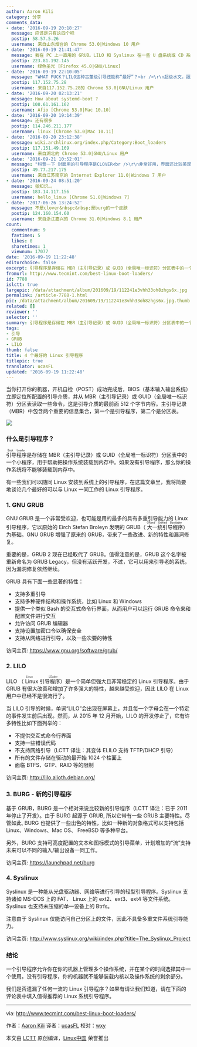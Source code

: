 ```yaml
---
author: Aaron Kili
category: 分享
comments_data:
- date: '2016-09-19 20:18:27'
  message: 应该是只有这四个吧
  postip: 58.57.5.26
  username: 来自山东烟台的 Chrome 53.0|Windows 10 用户
- date: '2016-09-19 21:41:47'
  message: 我在 PC 上一直用的 GRUB。LILO 和 Syslinux 在一些 U 盘系统或 CD 系统上用过。
  postip: 223.81.192.145
  username: 绿色圣光 [Firefox 45.0|GNU/Linux]
- date: '2016-09-19 22:10:05'
  message: "WHAT FUCK？LILO这种古董级引导还能称“最好”？<br />\r\n超级水文，跟那个软件包管理器一样，乱写"
  postip: 117.152.75.28
  username: 来自117.152.75.28的 Chrome 53.0|GNU/Linux 用户
- date: '2016-09-20 02:13:21'
  message: How about systemd-boot ?
  postip: 108.61.161.162
  username: Afio [Chrome 53.0|Mac 10.10]
- date: '2016-09-20 19:14:39'
  message: 还有很多
  postip: 114.246.211.177
  username: linux [Chrome 53.0|Mac 10.11]
- date: '2016-09-20 23:12:38'
  message: wiki.archlinux.org/index.php/Category:Boot_loaders
  postip: 117.151.49.169
  username: 来自湖北的 Chrome 53.0|GNU/Linux 用户
- date: '2016-09-21 10:52:01'
  message: "科普一下 封面用的引导程序是CLOVER<br />\r\n非常好用，界面还比较美观，主要用来引导Hackintosh的，也可以引导windows和linux"
  postip: 49.77.217.175
  username: 来自江苏南京的 Internet Explorer 11.0|Windows 7 用户
- date: '2016-09-24 08:51:20'
  message: 张知识。。
  postip: 183.14.117.156
  username: hello_linux [Chrome 51.0|Windows 7]
- date: '2017-06-26 13:24:52'
  message: 不是clover&nbsp;&nbsp;是burg的一个皮肤
  postip: 124.160.154.60
  username: 来自浙江嘉兴的 Chrome 31.0|Windows 8.1 用户
count:
  commentnum: 9
  favtimes: 5
  likes: 0
  sharetimes: 1
  viewnum: 17077
date: '2016-09-19 11:22:48'
editorchoice: false
excerpt: 引导程序是存储在 MBR（主引导记录）或 GUID（全局唯一标识符）分区表中的一个小程序，用于帮助把操作系统装载到内存中。如果没有引导程序，那么你的操作系统将不能够装载到内存中。
fromurl: http://www.tecmint.com/best-linux-boot-loaders/
id: 7788
islctt: true
largepic: /data/attachment/album/201609/19/112241e3vhh33oh8zhgs6x.jpg
permalink: /article-7788-1.html
pic: /data/attachment/album/201609/19/112241e3vhh33oh8zhgs6x.jpg.thumb.jpg
related: []
reviewer: ''
selector: ''
summary: 引导程序是存储在 MBR（主引导记录）或 GUID（全局唯一标识符）分区表中的一个小程序，用于帮助把操作系统装载到内存中。如果没有引导程序，那么你的操作系统将不能够装载到内存中。
tags:
- 引导
- GRUB
- LILO
thumb: false
title: 4 个最好的 Linux 引导程序
titlepic: true
translator: ucasFL
updated: '2016-09-19 11:22:48'
---
```


当你打开你的机器，开机自检（POST）成功完成后，BIOS（基本输入输出系统）立即定位所配置的引导介质，并从 MBR（主引导记录）或 GUID（全局唯一标识符）分区表读取一些命令，这是引导介质的最前面 512 个字节内容。主引导记录（MBR）中包含两个重要的信息集合，第一个是引导程序，第二个是分区表。


![](/data/attachment/album/201609/19/112241e3vhh33oh8zhgs6x.jpg)


### 什么是引导程序？


<ruby> 引导程序 <rp>  （ </rp> <rt>  Boot Loader </rt> <rp>  ） </rp></ruby>是存储在 MBR（主引导记录）或 GUID（全局唯一标识符）分区表中的一个小程序，用于帮助把操作系统装载到内存中。如果没有引导程序，那么你的操作系统将不能够装载到内存中。


有一些我们可以随同 Linux 安装到系统上的引导程序，在这篇文章里，我将简要地谈论几个最好的可以与 Linux 一同工作的 Linux 引导程序。


### 1. GNU GRUB


GNU GRUB 是一个非常受欢迎，也可能是用的最多的具有多重引导能力的 Linux 引导程序，它以原始的 Eirch Stefan Broleyn 发明的 GRUB（<ruby> 大一统引导程序 <rp>  （ </rp> <rt>  GRand Unified Bootlader </rt> <rp>  ） </rp></ruby>）为基础。GNU GRUB 增强了原来的 GRUB，带来了一些改进、新的特性和漏洞修复。


重要的是，GRUB 2 现在已经取代了 GRUB。值得注意的是，GRUB 这个名字被重新命名为 GRUB Legacy，但没有活跃开发，不过，它可以用来引导老的系统，因为漏洞修复依然继续。


GRUB 具有下面一些显著的特性：


* 支持多重引导
* 支持多种硬件结构和操作系统，比如 Linux 和 Windows
* 提供一个类似 Bash 的交互式命令行界面，从而用户可以运行 GRUB 命令来和配置文件进行交互
* 允许访问 GRUB 编辑器
* 支持设置加密口令以确保安全
* 支持从网络进行引导，以及一些次要的特性


访问主页: <https://www.gnu.org/software/grub/>


### 2. LILO


LILO （<ruby> Linux 引导程序 <rp>  （ </rp> <rt>  LInux LOader </rt> <rp>  ） </rp></ruby>）是一个简单但强大且非常稳定的 Linux 引导程序。由于 GRUB 有很大改善和增加了许多强大的特性，越来越受欢迎，因此 LILO 在 Linux 用户中已经不是很流行了。


当 LILO 引导的时候，单词“LILO”会出现在屏幕上，并且每一个字母会在一个特定的事件发生前后出现。然而，从 2015 年 12 月开始，LILO 的开发停止了，它有许多特性比如下面列举的：


* 不提供交互式命令行界面
* 支持一些错误代码
* 不支持网络引导（LCTT 译注：其变体 ELILO 支持 TFTP/DHCP 引导）
* 所有的文件存储在驱动的最开始 1024 个柱面上
* 面临 BTFS、GTP、RAID 等的限制


访问主页: <http://lilo.alioth.debian.org/>


### 3. BURG - 新的引导程序


基于 GRUB，BURG 是一个相对来说比较新的引导程序（LCTT 译注：已于 2011 年停止了开发）。由于 BURG 起源于 GRUB, 所以它带有一些 GRUB 主要特性。尽管如此, BURG 也提供了一些出色的特性，比如一种新的对象格式可以支持包括 Linux、Windows、Mac OS、 FreeBSD 等多种平台。


另外，BURG 支持可高度配置的文本和图标模式的引导菜单，计划增加的“流”支持未来可以不同的输入/输出设备一同工作。


访问主页: <https://launchpad.net/burg>


### 4. Syslinux


Syslinux 是一种能从光盘驱动器、网络等进行引导的轻型引导程序。Syslinux 支持诸如 MS-DOS 上的 FAT、 Linux 上的 ext2、ext3、ext4 等文件系统。Syslinux 也支持未压缩的单一设备上的 Btrfs。


注意由于 Syslinux 仅能访问自己分区上的文件，因此不具备多重文件系统引导能力。


访问主页: <http://www.syslinux.org/wiki/index.php?title=The_Syslinux_Project>


### 结论


一个引导程序允许你在你的机器上管理多个操作系统，并在某个的时间选择其中一个使用。没有引导程序，你的机器就不能够装载内核以及操作系统的剩余部分。


我们是否遗漏了任何一流的 Linux 引导程序？如果有请让我们知道，请在下面的评论表中填入值得推荐的 Linux 系统引导程序。




---


via: <http://www.tecmint.com/best-linux-boot-loaders/>


作者：[Aaron Kili](http://www.tecmint.com/best-linux-boot-loaders/) 译者：[ucasFL](https://github.com/ucasFL) 校对：[wxy](https://github.com/wxy)


本文由 [LCTT](https://github.com/LCTT/TranslateProject) 原创编译，[Linux中国](https://linux.cn/) 荣誉推出
